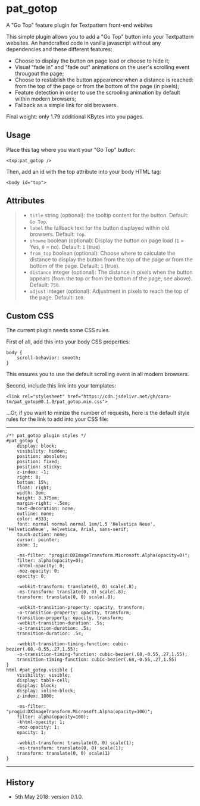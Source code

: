 # pat_gotop
A "Go Top" feature plugin for Textpattern front-end webites

This simple plugin allows you to add a "Go Top" button into your Textpattern websites. An handcrafted code in vanilla javascript without any dependencies and these different features:

* Choose to display the button on page load or choose to hide it;
* Visual "fade in" and "fade out" animations on the user's scrolling event througout the page;
* Choose to restablish the button appearence when a distance is reached: from the top of the page or from the bottom of the page (in pixels);
* Feature detection in order to use the scrooling animation by default within modern browsers;
* Fallback as a simple link for old browsers.

Final weight: only 1.79 additional KBytes into you pages.

## Usage

Place this tag where you want your "Go Top" button:

`<txp:pat_gotop />`

Then, add an id with the top attribute into your body HTML tag:

`<body id="top">`

## Attributes

> * `title` string (optional): the tooltip content for the button. Default: `Go Top`.
> * `label` the fallback text for the button displayed within old browsers. Default: `Top`.
> * `showme` boolean (optional): Display the button on page load (`1` = Yes, `0` = no). Default: `1` (true)
> * `from_top` boolean (optional): Choose where to calculate the distance to display the button from the top of the page or from the bottom of the page. Default: `1` (true).
> * `distance` integer (optional): The distance in pixels when the button appears (from the top or from the bottom of the page, see above). Default: `750`.
> * `adjust` integer (optional): Adjustment in pixels to reach the top of the page. Default: `100`.

## Custom CSS

The current plugin needs some CSS rules.

First of all, add this into your body CSS properties:


    body {
        scroll-behavior: smooth;
    }

This ensures you to use the default scrolling event in all modern browsers.

Second, include this link into your templates:

`<link rel="stylesheet" href="https://cdn.jsdelivr.net/gh/cara-tm/pat_gotop@0.1.0/pat_gotop.min.css">`

...Or, if you want to minize the number of requests, here is the default style rules for the link to add into your CSS file:

***

    /*! pat_gotop plugin styles */
    #pat_gotop {
        display: block;
        visibility: hidden;
        position: absolute;
        position: fixed;
        position: sticky;
        z-index: -1;
        right: 0;
        bottom: 15%;
        float: right;
        width: 3em;
        height: 3.375em;
        margin-right: -.5em;
        text-decoration: none;
        outline: none;
        color: #333;
        font: normal normal normal 1em/1.5 'Helvetica Neue', 'HelveticaNeue', Helvetica, Arial, sans-serif;
        touch-action: none;
        cursor: pointer;
        zoom: 1;

        -ms-filter: "progid:DXImageTransform.Microsoft.Alpha(opacity=0)";
        filter: alpha(opacity=0);
        -khtml-opacity: 0;
        -moz-opacity: 0;
        opacity: 0;

        -webkit-transform: translate(0, 0) scale(.8);
        -ms-transform: translate(0, 0) scale(.8);
        transform: translate(0, 0) scale(.8);

        -webkit-transition-property: opacity, transform;
        -o-transition-property: opacity, transform;
        transition-property: opacity, transform;
        -webkit-transition-duration: .5s;
        -o-transition-duration: .5s;
        transition-duration: .5s;

        -webkit-transition-timing-function: cubic-bezier(.68,-0.55,.27,1.55);
        -o-transition-timing-function: cubic-bezier(.68,-0.55,.27,1.55);
        transition-timing-function: cubic-bezier(.68,-0.55,.27,1.55)
    }
    html #pat_gotop.visible {
        visibility: visible;
        display: table-cell;
        display: block;
        display: inline-block;
        z-index: 1000;

        -ms-filter: "progid:DXImageTransform.Microsoft.Alpha(opacity=100)";
        filter: alpha(opacity=100);
        -khtml-opacity: 1;
        -moz-opacity: 1;
        opacity: 1;

        -webkit-transform: translate(0, 0) scale(1);
        -ms-transform: translate(0, 0) scale(1);
        transform: translate(0, 0) scale(1)
    }

***
## History

* 5th May 2018: version 0.1.0.
